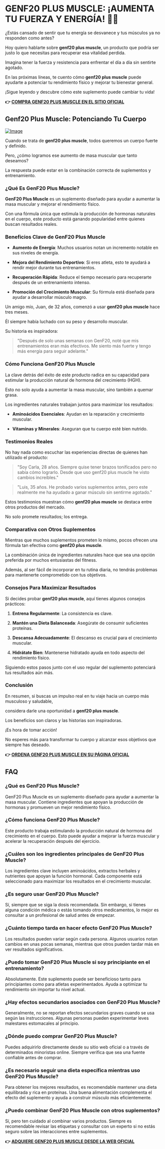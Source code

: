 # GENF20 PLUS MUSCLE: ¡AUMENTA TU FUERZA Y ENERGÍA! 💪✨

¿Estás cansado de sentir que tu energía se desvanece y tus músculos ya no responden como antes? 

Hoy quiero hablarte sobre **genf20 plus muscle**, un producto que podría ser justo lo que necesitas para recuperar esa vitalidad perdida. 

Imagina tener la fuerza y resistencia para enfrentar el día a día sin sentirte agotado. 

En las próximas líneas, te cuento cómo **genf20 plus muscle** puede ayudarte a potenciar tu rendimiento físico y mejorar tu bienestar general. 

¡Sigue leyendo y descubre cómo este suplemento puede cambiar tu vida!



**👉 [COMPRA GENF20 PLUS MUSCLE EN EL SITIO OFICIAL](https://gchaffi.com/6r9IJ033)**

## Genf20 Plus Muscle: Potenciando Tu Cuerpo

[![Image](https://www2.sellhealth.com/166/genf20_muscle_2_2.jpg)](https://gchaffi.com/6r9IJ033)

Cuando se trata de **genf20 plus muscle**, todos queremos un cuerpo fuerte y definido. 

Pero, ¿cómo logramos ese aumento de masa muscular que tanto deseamos?

La respuesta puede estar en la combinación correcta de suplementos y entrenamiento. 

### ¿Qué Es GenF20 Plus Muscle?

**GenF20 Plus Muscle** es un suplemento diseñado para ayudar a aumentar la masa muscular y mejorar el rendimiento físico. 

Con una fórmula única que estimula la producción de hormonas naturales en el cuerpo, este producto está ganando popularidad entre quienes buscan resultados reales.

### Beneficios Clave de GenF20 Plus Muscle

- **Aumento de Energía**: Muchos usuarios notan un incremento notable en sus niveles de energía.
  
- **Mejora del Rendimiento Deportivo**: Si eres atleta, esto te ayudará a rendir mejor durante tus entrenamientos.

- **Recuperación Rápida**: Reduce el tiempo necesario para recuperarte después de un entrenamiento intenso.

- **Promoción del Crecimiento Muscular**: Su fórmula está diseñada para ayudar a desarrollar músculo magro.

Un amigo mío, Juan, de 32 años, comenzó a usar **genf20 plus muscle** hace tres meses. 

Él siempre había luchado con su peso y desarrollo muscular. 

Su historia es inspiradora:

> "Después de solo unas semanas con GenF20, noté que mis entrenamientos eran más efectivos. Me siento más fuerte y tengo más energía para seguir adelante."

### Cómo Funciona GenF20 Plus Muscle

La clave detrás del éxito de este producto radica en su capacidad para estimular la producción natural de hormona del crecimiento (HGH). 

Esto no solo ayuda a aumentar la masa muscular, sino también a quemar grasa.

Los ingredientes naturales trabajan juntos para maximizar los resultados:

- **Aminoácidos Esenciales**: Ayudan en la reparación y crecimiento muscular.
  
- **Vitaminas y Minerales**: Aseguran que tu cuerpo esté bien nutrido.

### Testimonios Reales

No hay nada como escuchar las experiencias directas de quienes han utilizado el producto:

> "Soy Carla, 28 años. Siempre quise tener brazos tonificados pero no sabía cómo lograrlo. Desde que uso genf20 plus muscle he visto cambios increíbles."  

> "Luis, 35 años. He probado varios suplementos antes, pero este realmente me ha ayudado a ganar músculo sin sentirme agotado."

Estos testimonios muestran cómo **genf20 plus muscle** se destaca entre otros productos del mercado. 

No solo promete resultados; los entrega.

### Comparativa con Otros Suplementos

Mientras que muchos suplementos prometen lo mismo, pocos ofrecen una fórmula tan efectiva como **genf20 plus muscle**. 

La combinación única de ingredientes naturales hace que sea una opción preferida por muchos entusiastas del fitness.

Además, al ser fácil de incorporar en tu rutina diaria, no tendrás problemas para mantenerte comprometido con tus objetivos.

### Consejos Para Maximizar Resultados

Si decides probar **genf20 plus muscle**, aquí tienes algunos consejos prácticos:

1. **Entrena Regularmente**: La consistencia es clave.
   
2. **Mantén una Dieta Balanceada**: Asegúrate de consumir suficientes proteínas.
   
3. **Descansa Adecuadamente**: El descanso es crucial para el crecimiento muscular.
   
4. **Hidrátate Bien**: Mantenerse hidratado ayuda en todo aspecto del rendimiento físico.

Siguiendo estos pasos junto con el uso regular del suplemento potenciará tus resultados aún más.

### Conclusión

En resumen, si buscas un impulso real en tu viaje hacia un cuerpo más musculoso y saludable,

considera darle una oportunidad a **genf20 plus muscle**.

Los beneficios son claros y las historias son inspiradoras.

¡Es hora de tomar acción!

No esperes más para transformar tu cuerpo y alcanzar esos objetivos que siempre has deseado.



**👉 [ORDENA GENF20 PLUS MUSCLE EN SU PÁGINA OFICIAL](https://gchaffi.com/6r9IJ033)**

## FAQ

### ¿Qué es GenF20 Plus Muscle?
GenF20 Plus Muscle es un suplemento diseñado para ayudar a aumentar la masa muscular. Contiene ingredientes que apoyan la producción de hormonas y promueven un mejor rendimiento físico.

### ¿Cómo funciona GenF20 Plus Muscle?
Este producto trabaja estimulando la producción natural de hormona del crecimiento en el cuerpo. Esto puede ayudar a mejorar la fuerza muscular y acelerar la recuperación después del ejercicio.

### ¿Cuáles son los ingredientes principales de GenF20 Plus Muscle?
Los ingredientes clave incluyen aminoácidos, extractos herbales y nutrientes que apoyan la función hormonal. Cada componente está seleccionado para maximizar los resultados en el crecimiento muscular.

### ¿Es seguro usar GenF20 Plus Muscle?
Sí, siempre que se siga la dosis recomendada. Sin embargo, si tienes alguna condición médica o estás tomando otros medicamentos, lo mejor es consultar a un profesional de salud antes de empezar.

### ¿Cuánto tiempo tarda en hacer efecto GenF20 Plus Muscle?
Los resultados pueden variar según cada persona. Algunos usuarios notan cambios en unas pocas semanas, mientras que otros pueden tardar más en ver resultados significativos.

### ¿Puedo tomar GenF20 Plus Muscle si soy principiante en el entrenamiento?
Absolutamente. Este suplemento puede ser beneficioso tanto para principiantes como para atletas experimentados. Ayuda a optimizar tu rendimiento sin importar tu nivel actual.

### ¿Hay efectos secundarios asociados con GenF20 Plus Muscle?
Generalmente, no se reportan efectos secundarios graves cuando se usa según las instrucciones. Algunas personas pueden experimentar leves malestares estomacales al principio.

### ¿Dónde puedo comprar GenF20 Plus Muscle?
Puedes adquirirlo directamente desde su sitio web oficial o a través de determinados minoristas online. Siempre verifica que sea una fuente confiable antes de comprar.

### ¿Es necesario seguir una dieta específica mientras uso GenF20 Plus Muscle?
Para obtener los mejores resultados, es recomendable mantener una dieta equilibrada y rica en proteínas. Una buena alimentación complementa el efecto del suplemento y ayuda a construir músculo más eficientemente.

### ¿Puedo combinar GenF20 Plus Muscle con otros suplementos?
Sí, pero ten cuidado al combinar varios productos. Siempre es recomendable revisar las etiquetas y consultar con un experto si no estás seguro sobre las interacciones entre suplementos.



**👉 [ADQUIERE GENF20 PLUS MUSCLE DESDE LA WEB OFICIAL](https://gchaffi.com/6r9IJ033)**